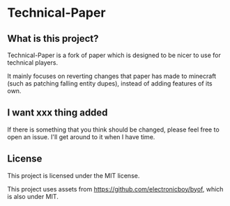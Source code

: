 # Technical-Paper
## What is this project?
Technical-Paper is a fork of paper which is designed to be nicer to use for technical players.

It mainly focuses on reverting changes that paper has made to minecraft
(such as patching falling entity dupes), instead of adding features of its own.

## I want xxx thing added
If there is something that you think should be changed, please feel free to open an issue.
I'll get around to it when I have time.


## License
This project is licensed under the MIT license.

This project uses assets from https://github.com/electronicboy/byof, which is also under MIT.
